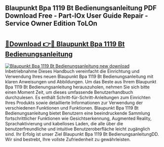 ## Blaupunkt Bpa 1119 Bt Bedienungsanleitung PDF Download Free - Part-lOx User Guide Repair - Service Owner Edition ToLOn

# <h2><a href="http://df0oru.blite.top/?on=Blaupunkt+Bpa+1119+Bt+Bedienungsanleitung">🔗Download 👉🔴 Blaupunkt Bpa 1119 Bt Bedienungsanleitung</a></h2>

[![Blaupunkt Bpa 1119 Bt Bedienungsanleitung new download](https://i.imgur.com/lujVjoI.png)](http://df0oru.blite.top/?on=Blaupunkt+Bpa+1119+Bt+Bedienungsanleitung)
Inbetriebnahme Dieses Handbuch vereinfacht die Einrichtung und Verwendung Ihres neuen Blaupunkt Bpa 1119 Bt Bedienungsanleitung mit klaren Anweisungen und Abbildungen. Um das Beste aus Ihrem Blaupunkt Bpa 1119 Bt Bedienungsanleitung herauszuholen, nehmen Sie sich bitte einen Moment Zeit, um dieses umfassende Benutzerhandbuch durchzulesen. Es enthält Schritt-für-Schritt-Anleitungen zum Einrichten Ihres Produkts sowie detaillierte Informationen zur Verwendung der verschiedenen Funktionen und Funktionen. Blaupunkt Bpa 1119 Bt Bedienungsanleitung bietet Benutzern eine beeindruckende Sammlung fortschrittlicher Funktionen wie Gesichtserkennung, Augmented Reality, Sprachaktivierung und kabelloses Laden, die alle über die benutzerfreundliche und intuitive Benutzeroberfläche leicht zugänglich sind. Ihr Erfolg ist unser Ziel Blaupunkt Bpa 1119 Bt BedienungsanleitungDD. Wir sind bestrebt, Ihre vollste Zufriedenheit zu gewährleisten.
